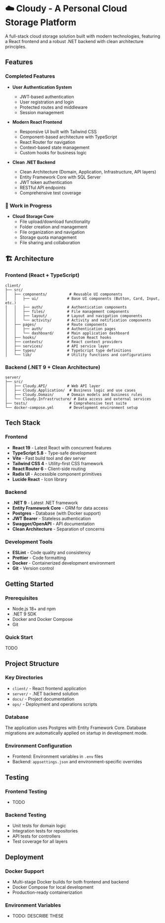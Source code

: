 # ☁️ Cloudy - A Personal Cloud Storage Platform

A full-stack cloud storage solution built with modern technologies, featuring a React frontend and a robust .NET backend with clean architecture principles.

## Features

### **Completed Features**
- **User Authentication System**
  - JWT-based authentication
  - User registration and login
  - Protected routes and middleware
  - Session management

- **Modern React Frontend**
  - Responsive UI built with Tailwind CSS
  - Component-based architecture with TypeScript
  - React Router for navigation
  - Context-based state management
  - Custom hooks for business logic

- **Clean .NET Backend**
  - Clean Architecture (Domain, Application, Infrastructure, API layers)
  - Entity Framework Core with SQL Server
  - JWT token authentication
  - RESTful API endpoints
  - Comprehensive test coverage

### 🚧 **Work in Progress**
- **Cloud Storage Core**
  - File upload/download functionality
  - Folder creation and management
  - File organization and navigation
  - Storage quota management
  - File sharing and collaboration

## 🏗️ Architecture

### **Frontend (React + TypeScript)**
```
client/
├── src/
│   ├── components/          # Reusable UI components
│   │   ├── ui/             # Base UI components (Button, Card, Input, etc.)
│   │   ├── auth/           # Authentication components
│   │   ├── files/          # File management components
│   │   ├── layout/         # Layout and navigation components
│   │   └── activity/       # Activity and notification components
│   ├── pages/              # Route components
│   │   ├── auth/           # Authentication pages
│   │   └── dashboard/      # Main application dashboard
│   ├── hooks/              # Custom React hooks
│   ├── contexts/           # React context providers
│   ├── services/           # API service layer
│   ├── types/              # TypeScript type definitions
│   └── lib/                # Utility functions and configurations
```

### **Backend (.NET 9 + Clean Architecture)**
```
server/
├── src/
│   ├── Cloudy.API/         # Web API layer
│   ├── Cloudy.Application/  # Business logic and use cases
│   ├── Cloudy.Domain/      # Domain models and business rules
│   └── Cloudy.Infrastructure/ # Data access and external services
├── tests/                   # Comprehensive test suite
└── docker-compose.yml       # Development environment setup
```

## Tech Stack

### **Frontend**
- **React 19** - Latest React with concurrent features
- **TypeScript 5.8** - Type-safe development
- **Vite** - Fast build tool and dev server
- **Tailwind CSS 4** - Utility-first CSS framework
- **React Router 6** - Client-side routing
- **Radix UI** - Accessible component primitives
- **Lucide React** - Icon library

### **Backend**
- **.NET 9** - Latest .NET framework
- **Entity Framework Core** - ORM for data access
- **Postgres** - Database (with Docker support)
- **JWT Bearer** - Stateless authentication
- **Swagger/OpenAPI** - API documentation
- **Clean Architecture** - Separation of concerns

### **Development Tools**
- **ESLint** - Code quality and consistency
- **Prettier** - Code formatting
- **Docker** - Containerized development environment
- **Git** - Version control

## Getting Started

### **Prerequisites**
- Node.js 18+ and npm
- .NET 9 SDK
- Docker and Docker Compose
- Git

### **Quick Start**

TODO


## Project Structure

### **Key Directories**
- `client/` - React frontend application
- `server/` - .NET backend solution
- `docs/` - Project documentation
- `ops/` - Deployment and operations scripts

### **Database**
The application uses Postgres with Entity Framework Core. Database migrations are automatically applied on startup in development mode.

### **Environment Configuration**
- Frontend: Environment variables in `.env` files
- Backend: `appsettings.json` and environment-specific overrides

## Testing

### **Frontend Testing**
- TODO

### **Backend Testing**
- Unit tests for domain logic
- Integration tests for repositories
- API tests for controllers
- Test coverage for all layers

## Deployment

### **Docker Support**
- Multi-stage Docker builds for both frontend and backend
- Docker Compose for local development
- Production-ready containerization

### **Environment Variables**
- TODO: DESCRIBE THESE
